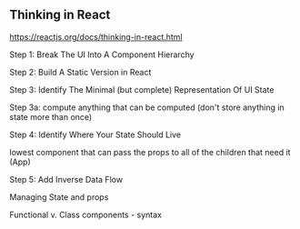 ## Thinking in React

https://reactjs.org/docs/thinking-in-react.html

Step 1: Break The UI Into A Component Hierarchy

Step 2: Build A Static Version in React

Step 3: Identify The Minimal (but complete) Representation Of UI State

Step 3a: compute anything that can be computed (don't store anything in state more than once)

Step 4: Identify Where Your State Should Live

lowest component that can pass the props to all of the children that need it
(App)

Step 5: Add Inverse Data Flow


Managing State and props

Functional v. Class components - syntax
